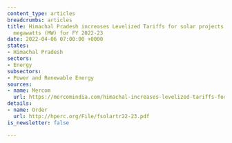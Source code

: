 ```yaml
---
content_type: articles
breadcrumbs: articles
title: Himachal Pradesh increases Levelized Tariffs for solar projects of up to five
  megawatts (MW) for FY 2022-23
date: 2022-04-06 07:00:00 +0000
states:
- Himachal Pradesh
sectors:
- Energy
subsectors:
- Power and Renewable Energy
sources:
- name: Mercom
  url: https://mercomindia.com/himachal-increases-levelized-tariffs-for-solar-projects/
details:
- name: Order
  url: http://hperc.org/File/fsolartr22-23.pdf
is_newsletter: false

---
```

